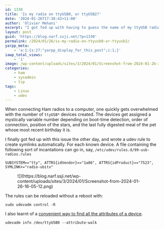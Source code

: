 ```yaml
---
id: 1330
title: 'Is my radio on ttyUSB0, or ttyUSB2?'
date: '2024-01-26T17:38:42+11:00'
author: 'Olivier Mehani'
excerpt: "I got fed up with having to guess the name of my ttyUSB radio devices, so I wrote a udev rule to create symlinks automatically.\n\nA file containing the following can go in, say, /etc/udev/rules.d/99-usb-radios.rules:\n```SUBSYSTEM==\"tty\", ATTRS{idVendor}==\"1a86\", ATTRS{idProduct}==\"7523\", SYMLINK+=\"radio-ubitx\"```"
layout: post
guid: 'https://blog.narf.ssji.net/?p=1330'
permalink: /2024/01/26/is-my-radio-on-ttyusb0-or-ttyusb2/
yarpp_meta:
    - 'a:1:{s:27:"yarpp_display_for_this_post";i:1;}'
iawp_total_views:
    - '1'
image: /wp-content/uploads/sites/3/2024/01/Screenshot-from-2024-01-26-16-05-12.png
categories:
    - ham
    - sysadmin
    - tip
tags:
    - Linux
    - udev
---
```


When connecting Ham radios to a computer, one quickly gets overwhelmed with the number of `ttyUSB*` devices created. The devices get assigned a mystically variable number depending on boot-time detection, order of connection, position of the stars, and the last fully digested meal of the pet whose most recent birthday it is.

I finally got fed up with this issue the other day, and wrote a udev rule to create symlinks automatically. For each known device. A file containing the following sort of incantations can go in, say, `/etc/udev/rules.d/99-usb-radios.rules`

```
SUBSYSTEM=="tty", ATTRS{idVendor}=="1a86", ATTRS{idProduct}=="7523", SYMLINK+="radio-ubitx"
```

<figure class="wp-block-image size-full">![](https://blog.narf.ssji.net/wp-content/uploads/sites/3/2024/01/Screenshot-from-2024-01-26-16-05-12.png)</figure>The rules can be reloaded without a reboot with:

```
sudo udevadm control -R
```

I also learnt of a [convenient way to find all the attributes of a device](https://inegm.medium.com/persistent-names-for-usb-serial-devices-in-linux-dev-ttyusbx-dev-custom-name-fd49b5db9af1#a21f).

```
udevadm info /dev/ttyUSB0 --attribute-walk
```
